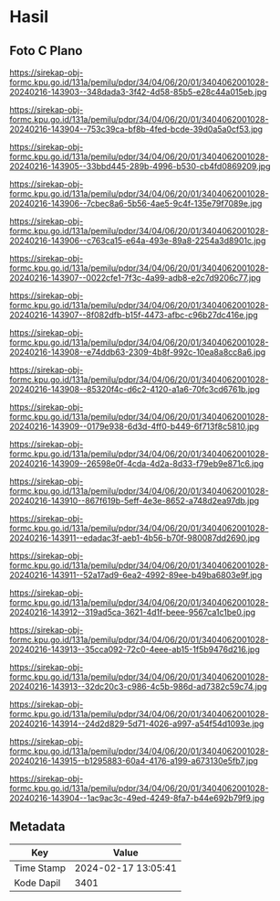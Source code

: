 # Hasil

## Foto C Plano

https://sirekap-obj-formc.kpu.go.id/131a/pemilu/pdpr/34/04/06/20/01/3404062001028-20240216-143903--348dada3-3f42-4d58-85b5-e28c44a015eb.jpg

https://sirekap-obj-formc.kpu.go.id/131a/pemilu/pdpr/34/04/06/20/01/3404062001028-20240216-143904--753c39ca-bf8b-4fed-bcde-39d0a5a0cf53.jpg

https://sirekap-obj-formc.kpu.go.id/131a/pemilu/pdpr/34/04/06/20/01/3404062001028-20240216-143905--33bbd445-289b-4996-b530-cb4fd0869209.jpg

https://sirekap-obj-formc.kpu.go.id/131a/pemilu/pdpr/34/04/06/20/01/3404062001028-20240216-143906--7cbec8a6-5b56-4ae5-9c4f-135e79f7089e.jpg

https://sirekap-obj-formc.kpu.go.id/131a/pemilu/pdpr/34/04/06/20/01/3404062001028-20240216-143906--c763ca15-e64a-493e-89a8-2254a3d8901c.jpg

https://sirekap-obj-formc.kpu.go.id/131a/pemilu/pdpr/34/04/06/20/01/3404062001028-20240216-143907--0022cfe1-7f3c-4a99-adb8-e2c7d9206c77.jpg

https://sirekap-obj-formc.kpu.go.id/131a/pemilu/pdpr/34/04/06/20/01/3404062001028-20240216-143907--8f082dfb-b15f-4473-afbc-c96b27dc416e.jpg

https://sirekap-obj-formc.kpu.go.id/131a/pemilu/pdpr/34/04/06/20/01/3404062001028-20240216-143908--e74ddb63-2309-4b8f-992c-10ea8a8cc8a6.jpg

https://sirekap-obj-formc.kpu.go.id/131a/pemilu/pdpr/34/04/06/20/01/3404062001028-20240216-143908--85320f4c-d6c2-4120-a1a6-70fc3cd6761b.jpg

https://sirekap-obj-formc.kpu.go.id/131a/pemilu/pdpr/34/04/06/20/01/3404062001028-20240216-143909--0179e938-6d3d-4ff0-b449-6f713f8c5810.jpg

https://sirekap-obj-formc.kpu.go.id/131a/pemilu/pdpr/34/04/06/20/01/3404062001028-20240216-143909--26598e0f-4cda-4d2a-8d33-f79eb9e871c6.jpg

https://sirekap-obj-formc.kpu.go.id/131a/pemilu/pdpr/34/04/06/20/01/3404062001028-20240216-143910--867f619b-5eff-4e3e-8652-a748d2ea97db.jpg

https://sirekap-obj-formc.kpu.go.id/131a/pemilu/pdpr/34/04/06/20/01/3404062001028-20240216-143911--edadac3f-aeb1-4b56-b70f-980087dd2690.jpg

https://sirekap-obj-formc.kpu.go.id/131a/pemilu/pdpr/34/04/06/20/01/3404062001028-20240216-143911--52a17ad9-6ea2-4992-89ee-b49ba6803e9f.jpg

https://sirekap-obj-formc.kpu.go.id/131a/pemilu/pdpr/34/04/06/20/01/3404062001028-20240216-143912--319ad5ca-3621-4d1f-beee-9567ca1c1be0.jpg

https://sirekap-obj-formc.kpu.go.id/131a/pemilu/pdpr/34/04/06/20/01/3404062001028-20240216-143913--35cca092-72c0-4eee-ab15-1f5b9476d216.jpg

https://sirekap-obj-formc.kpu.go.id/131a/pemilu/pdpr/34/04/06/20/01/3404062001028-20240216-143913--32dc20c3-c986-4c5b-986d-ad7382c59c74.jpg

https://sirekap-obj-formc.kpu.go.id/131a/pemilu/pdpr/34/04/06/20/01/3404062001028-20240216-143914--24d2d829-5d71-4026-a997-a54f54d1093e.jpg

https://sirekap-obj-formc.kpu.go.id/131a/pemilu/pdpr/34/04/06/20/01/3404062001028-20240216-143915--b1295883-60a4-4176-a199-a673130e5fb7.jpg

https://sirekap-obj-formc.kpu.go.id/131a/pemilu/pdpr/34/04/06/20/01/3404062001028-20240216-143904--1ac9ac3c-49ed-4249-8fa7-b44e692b79f9.jpg


## Metadata

| Key        | Value               |
| ---------- | ------------------- |
| Time Stamp | 2024-02-17 13:05:41 |
| Kode Dapil | 3401                |



